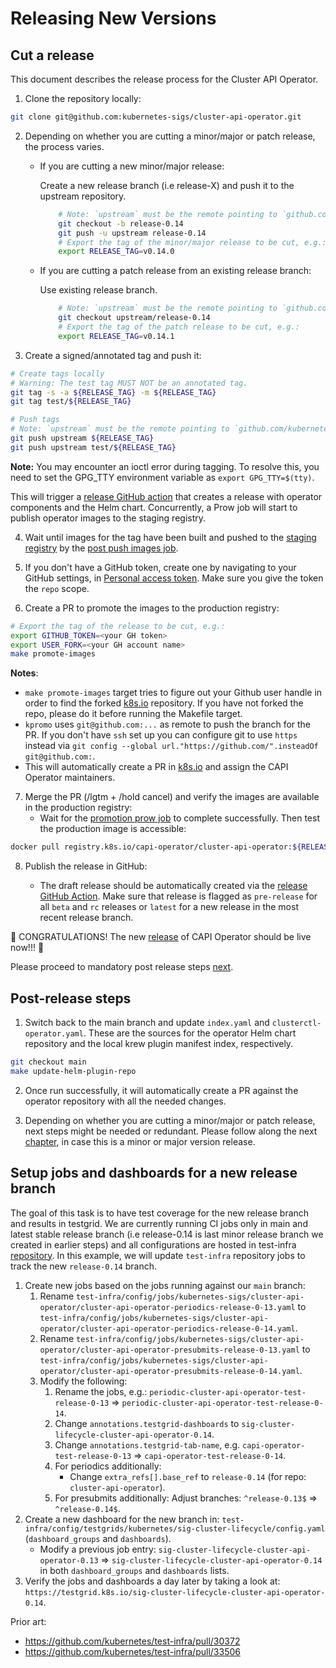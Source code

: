 # Releasing New Versions

## Cut a release

This document describes the release process for the Cluster API Operator.

1. Clone the repository locally: 

```bash
git clone git@github.com:kubernetes-sigs/cluster-api-operator.git
```

2. Depending on whether you are cutting a minor/major or patch release, the process varies.

    * If you are cutting a new minor/major release:

        Create a new release branch (i.e release-X) and push it to the upstream repository.

        ```bash
            # Note: `upstream` must be the remote pointing to `github.com:kubernetes-sigs/cluster-api-operator`.
            git checkout -b release-0.14
            git push -u upstream release-0.14
            # Export the tag of the minor/major release to be cut, e.g.:
            export RELEASE_TAG=v0.14.0
        ```
    * If you are cutting a patch release from an existing release branch:

        Use existing release branch.

        ```bash
            # Note: `upstream` must be the remote pointing to `github.com:kubernetes-sigs/cluster-api-operator`
            git checkout upstream/release-0.14
            # Export the tag of the patch release to be cut, e.g.:
            export RELEASE_TAG=v0.14.1
        ```

3. Create a signed/annotated tag and push it:

```bash
# Create tags locally
# Warning: The test tag MUST NOT be an annotated tag.
git tag -s -a ${RELEASE_TAG} -m ${RELEASE_TAG}
git tag test/${RELEASE_TAG}

# Push tags
# Note: `upstream` must be the remote pointing to `github.com/kubernetes-sigs/cluster-api-operator`.
git push upstream ${RELEASE_TAG}
git push upstream test/${RELEASE_TAG}
```

**Note:** You may encounter an ioctl error during tagging. To resolve this, you need to set the GPG_TTY environment variable as `export GPG_TTY=$(tty)`.

This will trigger a [release GitHub action](https://github.com/kubernetes-sigs/cluster-api-operator/actions/workflows/release.yaml) that creates a release with operator components and the Helm chart. Concurrently, a Prow job will start to publish operator images to the staging registry.

4. Wait until images for the tag have been built and pushed to the [staging registry](https://console.cloud.google.com/gcr/images/k8s-staging-capi-operator/global/cluster-api-operator) by the [post push images job](https://prow.k8s.io/?repo=kubernetes-sigs%2Fcluster-api-operator&job=post-cluster-api-operator-push-images).

5. If you don't have a GitHub token, create one by navigating to your GitHub settings, in [Personal access token](https://github.com/settings/tokens). Make sure you give the token the `repo` scope.

6. Create a PR to promote the images to the production registry:

```bash
# Export the tag of the release to be cut, e.g.:
export GITHUB_TOKEN=<your GH token>
export USER_FORK=<your GH account name>
make promote-images
```

**Notes**:
* `make promote-images` target tries to figure out your Github user handle in order to find the forked [k8s.io](https://github.com/kubernetes/k8s.io) repository.
    If you have not forked the repo, please do it before running the Makefile target.
* `kpromo` uses `git@github.com:...` as remote to push the branch for the PR. If you don't have `ssh` set up you can configure
    git to use `https` instead via `git config --global url."https://github.com/".insteadOf git@github.com:`.
* This will automatically create a PR in [k8s.io](https://github.com/kubernetes/k8s.io) and assign the CAPI Operator maintainers.


7. Merge the PR (/lgtm + /hold cancel) and verify the images are available in the production registry:
    * Wait for the [promotion prow job](https://prow.k8s.io/?repo=kubernetes%2Fk8s.io&job=post-k8sio-image-promo) to complete successfully. Then test the production image is accessible:

```bash
docker pull registry.k8s.io/capi-operator/cluster-api-operator:${RELEASE_TAG}
```

8. Publish the release in GitHub:

    * The draft release should be automatically created via the [release GitHub Action](https://github.com/kubernetes-sigs/cluster-api-operator/actions/workflows/release.yaml). Make sure that release is flagged as `pre-release` for all `beta` and `rc` releases or `latest` for a new release in the most recent release branch.

:tada: CONGRATULATIONS! The new [release](https://github.com/kubernetes-sigs/cluster-api-operator/releases) of CAPI Operator should be live now!!! :tada:

Please proceed to mandatory post release steps [next](#post-release-steps).

## Post-release steps

1. Switch back to the main branch and update `index.yaml` and `clusterctl-operator.yaml`. These are the sources for the operator Helm chart repository and the local krew plugin manifest index, respectively.

```bash
git checkout main
make update-helm-plugin-repo
```

2. Once run successfully, it will automatically create a PR against the operator repository with all the needed changes.

3. Depending on whether you are cutting a minor/major or patch release, next steps might be needed or redundant. Please follow along the next [chapter](#setup-jobs-and-dashboards-for-a-new-release-branch), in case this is a minor or major version release. 

## Setup jobs and dashboards for a new release branch
 
The goal of this task is to have test coverage for the new release branch and results in testgrid.
We are currently running CI jobs only in main and latest stable release branch (i.e release-0.14 is last minor release branch we created in earlier steps) and all configurations are hosted in test-infra [repository](https://github.com/kubernetes/test-infra). In this example, we will update `test-infra` repository jobs to track the new `release-0.14` branch.

1. Create new jobs based on the jobs running against our `main` branch:
    1. Rename `test-infra/config/jobs/kubernetes-sigs/cluster-api-operator/cluster-api-operator-periodics-release-0-13.yaml` to `test-infra/config/jobs/kubernetes-sigs/cluster-api-operator/cluster-api-operator-periodics-release-0-14.yaml`.
    2. Rename `test-infra/config/jobs/kubernetes-sigs/cluster-api-operator/cluster-api-operator-presubmits-release-0-13.yaml` to `test-infra/config/jobs/kubernetes-sigs/cluster-api-operator/cluster-api-operator-presubmits-release-0-14.yaml`.
    3. Modify the following:
        1. Rename the jobs, e.g.: `periodic-cluster-api-operator-test-release-0-13` => `periodic-cluster-api-operator-test-release-0-14`.
        2. Change `annotations.testgrid-dashboards` to `sig-cluster-lifecycle-cluster-api-operator-0.14`.
        3. Change `annotations.testgrid-tab-name`, e.g. `capi-operator-test-release-0-13` => `capi-operator-test-release-0-14`.
        4. For periodics additionally:
            * Change `extra_refs[].base_ref` to `release-0.14` (for repo: `cluster-api-operator`).
        5. For presubmits additionally: Adjust branches: `^release-0.13$` => `^release-0.14$`.
2. Create a new dashboard for the new branch in: `test-infra/config/testgrids/kubernetes/sig-cluster-lifecycle/config.yaml` (`dashboard_groups` and `dashboards`).
    * Modify a previous job entry: `sig-cluster-lifecycle-cluster-api-operator-0.13` => `sig-cluster-lifecycle-cluster-api-operator-0.14` in both `dashboard_groups` and `dashboards` lists.
3. Verify the jobs and dashboards a day later by taking a look at: `https://testgrid.k8s.io/sig-cluster-lifecycle-cluster-api-operator-0.14`.

Prior art:
- https://github.com/kubernetes/test-infra/pull/30372
- https://github.com/kubernetes/test-infra/pull/33506